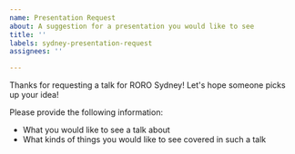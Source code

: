 ```yaml
---
name: Presentation Request
about: A suggestion for a presentation you would like to see
title: ''
labels: sydney-presentation-request
assignees: ''

---
```


Thanks for requesting a talk for RORO Sydney! Let's hope someone picks up your idea!

Please provide the following information:

- What you would like to see a talk about
- What kinds of things you would like to see covered in such a talk
